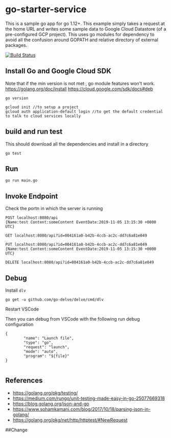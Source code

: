 # go-starter-service
This is a sample go app for go 1.12+. This example simply takes a request at the home URL and writes some sample data to Google Cloud Datastore (of a pre-configured GCP project).
This uses go modules for dependency to avoid all the confusion around GOPATH and relative directory of external packages.

[![Build Status](https://travis-ci.com/neilghosh/go-starter-service.svg?branch=master)](https://travis-ci.com/neilghosh/go-starter-service)

## Install Go and Google Cloud SDK 
Note that if the min version is not met , go module features won't work.
https://golang.org/doc/install
https://cloud.google.com/sdk/docs#deb

```
go version 

gcloud init //to setup a project 
gcloud auth application-default login //to get the default credential to talk to cloud services locally 
```

## build and run test
This should download all the dependencies and install in a directory 

```
go test
```

## Run
```
go run main.go
```

## Invoke Endpoint
Check the portn in which the server is running
```
POST localhost:8080/api
{Name:test Content:someContent EventDate:2019-11-05 13:15:30 +0000 UTC}

GET localhost:8080/api?id=004161a0-b42b-4ccb-ac2c-dd7c6a81e049

PUT localhost:8080/api?id=004161a0-b42b-4ccb-ac2c-dd7c6a81e049
{Name:test Content:someContent EventDate:2019-11-05 13:15:30 +0000 UTC}

DELETE localhost:8080/api?id=004161a0-b42b-4ccb-ac2c-dd7c6a81e049
```

## Debug 
Install ```dlv```

```
go get -u github.com/go-delve/delve/cmd/dlv
```
Restart VSCode

Then you can debug from VSCode with the following run debug configuration 

```
{
        "name": "Launch file",
        "type": "go",
        "request": "launch",
        "mode": "auto",
        "program": "${file}"
}
   
```

## References 
* https://golang.org/pkg/testing/
* https://medium.com/rungo/unit-testing-made-easy-in-go-25077669318
* https://blog.golang.org/json-and-go
* https://www.sohamkamani.com/blog/2017/10/18/parsing-json-in-golang/
* https://golang.org/pkg/net/http/httptest/#NewRequest


##Change
